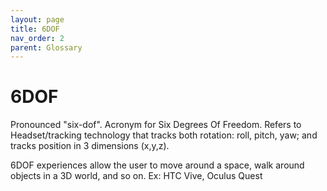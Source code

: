```yaml
---
layout: page
title: 6DOF
nav_order: 2
parent: Glossary
---
```

# 6DOF
Pronounced "six-dof".
Acronym for Six Degrees Of Freedom.
Refers to Headset/tracking technology that tracks both rotation: roll, pitch, yaw; and tracks position in 3 dimensions (x,y,z).

6DOF experiences allow the user to move around a space, walk around objects in a 3D world, and so on.  Ex: HTC Vive, Oculus Quest